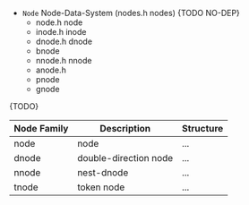 - `Node` Node-Data-System (nodes.h nodes) {TODO NO-DEP}
	- node.h node
	- inode.h inode
	- dnode.h dnode
	- bnode
	- nnode.h nnode
	- anode.h
	- pnode
	- gnode

{TODO}

| Node Family | Description			 | Structure    |
| - | - | - |
| node		 | node				          | ...    |
| dnode		 | double-direction node	  | ...    |
| nnode		 | nest-dnode                 | ...    |
| tnode		 | token node			      | ...    |




